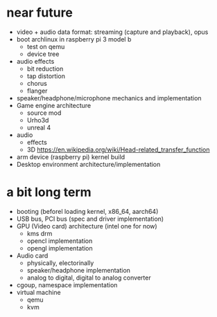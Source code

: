<!--
{
  "title": "Future Plan",
  "date": "2017-09-01T08:37:51+09:00",
  "special": true
}
-->

# near future

- video + audio data format: streaming (capture and playback), opus
- boot archlinux in raspberry pi 3 model b
    - test on qemu
    - device tree
- audio effects
    - bit reduction
    - tap distortion
    - chorus
    - flanger
- speaker/headphone/microphone mechanics and implementation
- Game engine architecture
  - source mod
  - Urho3d
  - unreal 4
- audio
  - effects
  - 3D https://en.wikipedia.org/wiki/Head-related_transfer_function
- arm device (raspberry pi) kernel build
- Desktop environment architecture/implementation


# a bit long term

- booting (beforel loading kernel, x86_64, aarch64)
- USB bus, PCI bus (spec and driver implementation)
- GPU (Video card) architecture (intel one for now)
  - kms drm
  - opencl implementation
  - opengl implementation
- Audio card
  - physically, electorinally
  - speaker/headphone implementation
  - analog to digital, digital to analog converter
- cgoup, namespace implementation
- virtual machine
  - qemu
  - kvm
